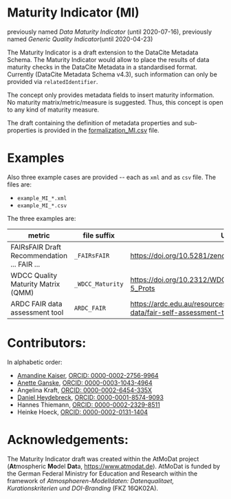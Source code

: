 # Maturity Indicator (MI)

previously named _Data Maturity Indicator_ (until 2020-07-16), previously named _Generic Quality Indicator_(until 2020-04-23)

The Maturity Indicator is a draft extension to the DataCite Metadata Schema. The Maturity Indicator would allow to place the results of data maturity checks in the DataCite Metadata in a standardised format. Currently (DataCite Metadata Schema v4.3), such information can only be provided via `relatedIdentifier`.

The concept only provides metadata fields to insert maturity information. No maturity matrix/metric/measure is suggested. Thus, this concept is open to any kind of maturity measure.

The draft containing the definition of metadata properties and sub-properties is provided in the [formalization_MI.csv](formalization_MI.csv) file.


# Examples

Also three example cases are provided -- each as `xml` and as `csv` file. The files are:

* `example_MI_*.xml`
* `example_MI_*.csv`

The three examples are:

| metric                                       | file suffix      | URL                                                         |
|----------------------------------------------|------------------|---------------------------------------------------------------------------------------|
| FAIRsFAIR Draft Recommendation ... FAIR ...  | `_FAIRsFAIR`     | https://doi.org/10.5281/zenodo.3678716                                                |
| WDCC Quality Maturity Matrix (QMM)           | `_WDCC_Maturity` | https://doi.org/10.2312/WDCC/TR_QMM_Checkl_Levels_4-5_Prots                           |
| ARDC FAIR data assessment tool               | `ARDC_FAIR`      | https://ardc.edu.au/resources/working-with-data/fair-data/fair-self-assessment-tool/ |



# Contributors:

In alphabetic order:

* [Amandine Kaiser](https://github.com/am-kaiser), [ORCID: 0000-0002-2756-9964](https://orcid.org/0000-0002-2756-9964)
* [Anette Ganske](https://github.com/anganske), [ORCID: 0000-0003-1043-4964 
](https://orcid.org/0000-0003-1043-4964)
* Angelina Kraft, [ORCID: 0000-0002-6454-335X](https://orcid.org/0000-0002-6454-335X)
* [Daniel Heydebreck](https://github.com/neumannd), [ORCID: 0000-0001-8574-9093](https://orcid.org/0000-0001-8574-9093)
* Hannes Thiemann, [ORCID: 0000-0002-2329-8511](https://orcid.org/0000-0002-2329-8511)
* Heinke Hoeck, [ORCID: 0000-0002-0131-1404](https://orcid.org/0000-0002-0131-1404)


# Acknowledgements:

The Maturity Indicator draft was created within the AtMoDat project (**At**mospheric **Mo**del **Dat**a, https://www.atmodat.de). AtMoDat is funded by the German Federal Ministry for Education and Research within the framework of *Atmosphaeren-Modelldaten: Datenqualitaet, Kurationskriterien und DOI-Branding* (FKZ 16QK02A).
